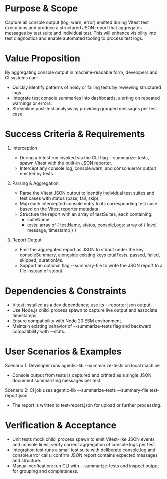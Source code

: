 # Purpose & Scope

Capture all console output (log, warn, error) emitted during Vitest test executions and produce a structured JSON report that aggregates messages by test suite and individual test. This will enhance visibility into test diagnostics and enable automated tooling to process test logs.

# Value Proposition

By aggregating console output in machine-readable form, developers and CI systems can:

- Quickly identify patterns of noisy or failing tests by reviewing structured logs.
- Integrate test console summaries into dashboards, alerting on repeated warnings or errors.
- Streamline post-test analysis by providing grouped messages per test case.

# Success Criteria & Requirements

1. Interception
   - During a Vitest run invoked via the CLI flag --summarize-tests, spawn Vitest with the built-in JSON reporter.
   - Intercept any console.log, console.warn, and console.error output emitted by tests.

2. Parsing & Aggregation
   - Parse the Vitest JSON output to identify individual test suites and test cases with status (pass, fail, skip).
   - Map each intercepted console entry to its corresponding test case based on the Vitest reporter metadata.
   - Structure the report with an array of testSuites, each containing:
     - suiteName
     - tests: array of { testName, status, consoleLogs: array of { level, message, timestamp } }

3. Report Output
   - Emit the aggregated report as JSON to stdout under the key consoleSummary, alongside existing keys totalTests, passed, failed, skipped, durationMs.
   - Support an optional flag --summary-file <path> to write the JSON report to a file instead of stdout.

# Dependencies & Constraints

- Vitest installed as a dev dependency; use its --reporter json output.
- Use Node.js child_process.spawn to capture live output and associate timestamps.
- Ensure compatibility with Node 20 ESM environment.
- Maintain existing behavior of --summarize-tests flag and backward compatibility with --stats.

# User Scenarios & Examples

Scenario 1: Developer runs agentic-lib --summarize-tests on local machine
  - Console output from tests is captured and printed as a single JSON document summarizing messages per test.

Scenario 2: CI job uses agentic-lib --summarize-tests --summary-file test-report.json
  - The report is written to test-report.json for upload or further processing.

# Verification & Acceptance

- Unit tests mock child_process.spawn to emit Vitest-like JSON events and console lines; verify correct aggregation of console logs per test.
- Integration test runs a small test suite with deliberate console.log and console.error calls; confirm JSON report contains expected messages and structure.
- Manual verification: run CLI with --summarize-tests and inspect output for grouping and completeness.